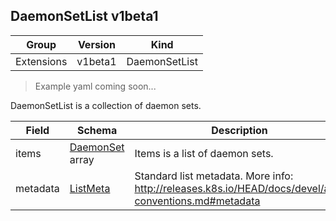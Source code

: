 ## DaemonSetList v1beta1

Group        | Version     | Kind
------------ | ---------- | -----------
Extensions | v1beta1 | DaemonSetList

> Example yaml coming soon...



DaemonSetList is a collection of daemon sets.



Field        | Schema     | Description
------------ | ---------- | -----------
items | [DaemonSet](#daemonset-v1beta1) array | Items is a list of daemon sets.
metadata | [ListMeta](#listmeta-unversioned) | Standard list metadata. More info: http://releases.k8s.io/HEAD/docs/devel/api-conventions.md#metadata

